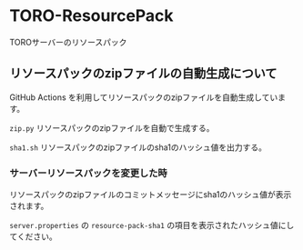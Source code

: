 # TORO-ResourcePack

TOROサーバーのリソースパック

## リソースパックのzipファイルの自動生成について

GitHub Actions を利用してリソースパックのzipファイルを自動生成しています。

`zip.py` リソースパックのzipファイルを自動で生成する。

`sha1.sh` リソースパックのzipファイルのsha1のハッシュ値を出力する。

### サーバーリソースパックを変更した時

リソースパックのzipファイルのコミットメッセージにsha1のハッシュ値が表示されます。

`server.properties` の `resource-pack-sha1` の項目を表示されたハッシュ値にしてください。
